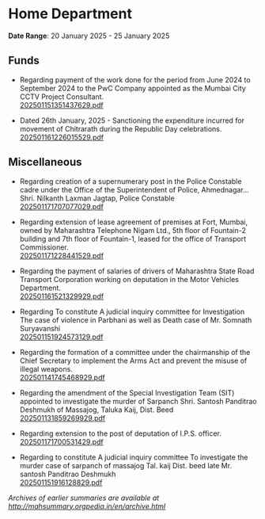 # Home Department

**Date Range**: 20 January 2025 - 25 January 2025


## Funds
- Regarding payment of the work done for the period from June 2024 to September 2024 to the PwC Company appointed as the Mumbai City CCTV Project Consultant.\
  [202501151351437629.pdf](https://gr.maharashtra.gov.in/Site/Upload/Government%20Resolutions/English/202501151351437629.pdf)

- Dated 26th January, 2025 - Sanctioning the expenditure incurred for movement of Chitrarath during the Republic Day celebrations.\
  [202501161226015529.pdf](https://gr.maharashtra.gov.in/Site/Upload/Government%20Resolutions/English/202501161226015529.pdf)

## Miscellaneous
- Regarding creation of a supernumerary post in the Police Constable cadre under the Office of the Superintendent of Police, Ahmednagar... Shri. Nilkanth Laxman Jagtap, Police Constable\
  [202501171707077029.pdf](https://gr.maharashtra.gov.in/Site/Upload/Government%20Resolutions/English/202501171707077029.pdf)

- Regarding extension of lease agreement of premises at Fort, Mumbai, owned by Maharashtra Telephone Nigam Ltd., 5th floor of Fountain-2 building and 7th floor of Fountain-1, leased for the office of Transport Commissioner.\
  [202501171228441529.pdf](https://gr.maharashtra.gov.in/Site/Upload/Government%20Resolutions/English/202501171228441529.pdf)

- Regarding the payment of salaries of drivers of Maharashtra State Road Transport Corporation working on deputation in the Motor Vehicles Department.\
  [202501161521329929.pdf](https://gr.maharashtra.gov.in/Site/Upload/Government%20Resolutions/English/202501161521329929.pdf)

- Regarding To constitute A judicial inquiry committee for Investigation The case of violence in Parbhani as well as Death case of Mr. Somnath Suryavanshi\
  [202501151924573129.pdf](https://gr.maharashtra.gov.in/Site/Upload/Government%20Resolutions/English/202501151924573129.pdf)

- Regarding the formation of a committee under the chairmanship of the Chief Secretary to implement the Arms Act and prevent the misuse of illegal weapons.\
  [202501141745468929.pdf](https://gr.maharashtra.gov.in/Site/Upload/Government%20Resolutions/English/202501141745468929.pdf)

- Regarding the amendment of the Special Investigation Team (SIT) appointed to investigate the murder of Sarpanch Shri. Santosh Panditrao Deshmukh of Massajog, Taluka Kaij, Dist. Beed\
  [202501131859269929.pdf](https://gr.maharashtra.gov.in/Site/Upload/Government%20Resolutions/English/202501131859269929.pdf)

- Regarding extension to the post of deputation of I.P.S. officer.\
  [202501171700531429.pdf](https://gr.maharashtra.gov.in/Site/Upload/Government%20Resolutions/English/202501171700531429.pdf)

- Regarding to constitute A judicial inquiry committee  To investigate the murder case of sarpanch of massajog Tal. kaij Dist. beed late Mr. santosh Panditrao Deshmukh\
  [202501151916128829.pdf](https://gr.maharashtra.gov.in/Site/Upload/Government%20Resolutions/English/202501151916128829.pdf)


*Archives of earlier summaries are available at http://mahsummary.orgpedia.in/en/archive.html*